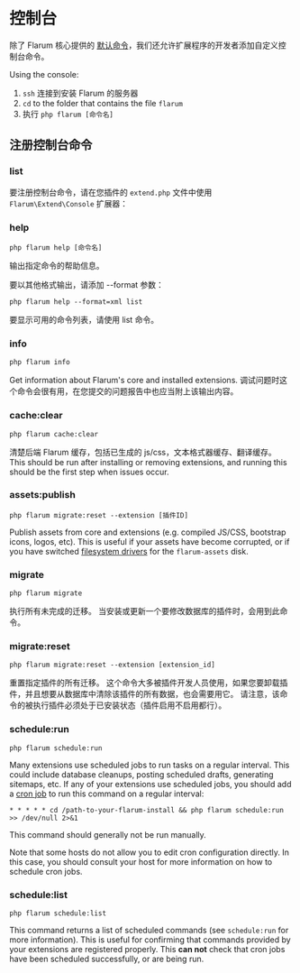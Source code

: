 # 控制台

除了 Flarum 核心提供的 [默认命令](../console.md)，我们还允许扩展程序的开发者添加自定义控制台命令。

Using the console:

1. `ssh` 连接到安装 Flarum 的服务器
2. `cd` to the folder that contains the file `flarum`
3. 执行 `php flarum [命令名]`

## 注册控制台命令

### list

要注册控制台命令，请在您插件的 `extend.php` 文件中使用 `Flarum\Extend\Console` 扩展器：

### help

`php flarum help [命令名]`

输出指定命令的帮助信息。

要以其他格式输出，请添加 --format 参数：

`php flarum help --format=xml list`

要显示可用的命令列表，请使用 list 命令。

### info

`php flarum info`

Get information about Flarum's core and installed extensions. 调试问题时这个命令会很有用，在您提交的问题报告中也应当附上该输出内容。

### cache:clear

`php flarum cache:clear`

清楚后端 Flarum 缓存，包括已生成的 js/css，文本格式器缓存、翻译缓存。 This should be run after installing or removing extensions, and running this should be the first step when issues occur.

### assets:publish

`php flarum migrate:reset --extension [插件ID]`

Publish assets from core and extensions (e.g. compiled JS/CSS, bootstrap icons, logos, etc). This is useful if your assets have become corrupted, or if you have switched [filesystem drivers](extend/filesystem.md) for the `flarum-assets` disk.

### migrate

`php flarum migrate`

执行所有未完成的迁移。 当安装或更新一个要修改数据库的插件时，会用到此命令。

### migrate:reset

`php flarum migrate:reset --extension [extension_id]`

重置指定插件的所有迁移。 这个命令大多被插件开发人员使用，如果您要卸载插件，并且想要从数据库中清除该插件的所有数据，也会需要用它。 请注意，该命令的被执行插件必须处于已安装状态（插件启用不启用都行）。

### schedule:run

`php flarum schedule:run`

Many extensions use scheduled jobs to run tasks on a regular interval. This could include database cleanups, posting scheduled drafts, generating sitemaps, etc. If any of your extensions use scheduled jobs, you should add a [cron job](https://ostechnix.com/a-beginners-guide-to-cron-jobs/) to run this command on a regular interval:

```
* * * * * cd /path-to-your-flarum-install && php flarum schedule:run >> /dev/null 2>&1
```

This command should generally not be run manually.

Note that some hosts do not allow you to edit cron configuration directly. In this case, you should consult your host for more information on how to schedule cron jobs.

### schedule:list

`php flarum schedule:list`

This command returns a list of scheduled commands (see `schedule:run` for more information). This is useful for confirming that commands provided by your extensions are registered properly. This **can not** check that cron jobs have been scheduled successfully, or are being run.